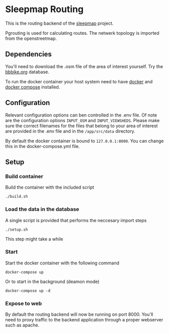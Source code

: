 # Sleepmap Routing
This is the routing backend of the [sleepmap](https://github.com/sdhoek/sleepmap) project.

Pgrouting is used for calculating routes. The netwerk topology is imported from the openstreetmap.

## Dependencies
You'll need to download the .osm file of the area of interest yourself. Try the [bbbike.org](http://download.bbbike.org/osm/bbbike/) database.

To run the docker container your host system need to have [docker](https://www.docker.com/) and [docker compose](https://docs.docker.com/compose/) installed.

## Configuration
Relevant configuration options can ben controlled in the .env file. Of note are the configuration options `INPUT_OSM` and `INPUT_VIEWSHEDS`. Please make sure the correct filenames for the files that belong to your area of interest are provided in the .env file and in the `/app/src/data` directory.

By default the docker container is bound to `127.0.0.1:8000`. You can change this in the docker-compose.yml file.

## Setup

### Build container
Build the container with the included script
```
./build.sh
```

### Load the data in the database
A single script is provided that performs the neccesary import steps
```
./setup.sh
```
This step might take a while

### Start
Start the docker container with the following command
```
docker-compose up
```
Or to start in the background (deamon mode)
```
docker-compose up -d
```

### Expose to web
By default the routing backend will now be running on port 8000. You'll need to proxy traffic to the backend application through a proper webserver such as apache.